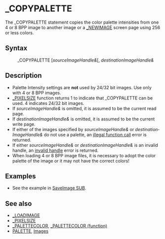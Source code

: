 <style>pre.codeide, pre.outputfixed, .outputcrt0 { background-color: #000 !important; color: #FFF !important; }</style><!DOCTYPE html>
<html class="client-nojs" dir="ltr" lang="en">
<head>
<title>_COPYPALETTE - QB64 Phoenix Edition Wiki</title>
</head>
<body class="mediawiki ltr sitedir-ltr mw-hide-empty-elt ns-0 ns-subject page-COPYPALETTE rootpage-COPYPALETTE skin-vector action-view skin-vector-legacy vector-feature-language-in-header-enabled vector-feature-language-in-main-page-header-disabled vector-feature-language-alert-in-sidebar-disabled vector-feature-sticky-header-disabled vector-feature-sticky-header-edit-disabled vector-feature-table-of-contents-disabled vector-feature-visual-enhancement-next-disabled">
<div class="mw-body" id="content" role="main">
<a id="top"></a>
<h1 class="firstHeading mw-first-heading" id="firstHeading">_COPYPALETTE</h1>
<div class="vector-body" id="bodyContent">
<div class="mw-body-content mw-content-ltr" dir="ltr" id="mw-content-text" lang="en"><div class="mw-parser-output"><p>The <a class="mw-selflink selflink">_COPYPALETTE</a> statement copies the color palette intensities from one 4 or 8 BPP image to another image or a <a href="NEWIMAGE" title="NEWIMAGE">_NEWIMAGE</a> screen page using 256 or less colors.
</p>
<h2><span class="mw-headline" id="Syntax">Syntax</span></h2>
<dl><dd><a class="mw-selflink selflink">_COPYPALETTE</a> [<i>sourceImageHandle&amp;</i>[, <i>destinationImageHandle&amp;</i></dd></dl>
<p>
</p>
<h2><span class="mw-headline" id="Description">Description</span></h2>
<ul><li>Palette Intensity settings are <b>not</b> used by 24/32 bit images. Use only with 4 or 8 BPP images.</li>
<li><a href="PIXELSIZE" title="PIXELSIZE">_PIXELSIZE</a> function returns 1 to indicate that _COPYPALETTE can be used. 4 indicates 24/32 bit images.</li>
<li>If <i>sourceImageHandle&amp;</i> is omitted, it is assumed to be the current read page.</li>
<li>If <i>destinationImageHandle&amp;</i> is omitted, it is assumed to be the current write page.</li>
<li>If either of the images specified by <i>sourceImageHandle&amp;</i> or <i>destinationImageHandle&amp;</i> do not use a palette, an <a href="ERROR_Codes" title="ERROR Codes">illegal function call</a> error is returned.</li>
<li>If either <i>sourceImageHandle&amp;</i> or <i>destinationImageHandle&amp;</i> is an invalid handle, an <a href="ERROR_Codes" title="ERROR Codes">invalid handle</a> error is returned.</li>
<li>When loading 4 or 8 BPP image files, it is necessary to adopt the color palette of the image or it may not have the correct colors!</li></ul>
<p>
</p>
<h2><span class="mw-headline" id="Examples">Examples</span></h2>
<ul><li>See the example in <a href="SaveImage_SUB" title="SaveImage SUB">SaveImage SUB</a>.</li></ul>
<p>
</p>
<h2><span class="mw-headline" id="See_also">See also</span></h2>
<ul><li><a href="LOADIMAGE" title="LOADIMAGE">_LOADIMAGE</a></li>
<li><a href="PIXELSIZE" title="PIXELSIZE">_PIXELSIZE</a></li>
<li><a href="PALETTECOLOR" title="PALETTECOLOR">_PALETTECOLOR</a>, <a href="PALETTECOLOR_(function)" title="PALETTECOLOR (function)">_PALETTECOLOR (function)</a></li>
<li><a href="PALETTE" title="PALETTE">PALETTE</a>, <a href="Images" title="Images">Images</a></li></ul>
<p>
</p>
<!-- 
NewPP limit report
Cached time: 20240715062307
Cache expiry: 86400
Reduced expiry: false
Complications: [show‐toc]
CPU time usage: 0.022 seconds
Real time usage: 0.035 seconds
Preprocessor visited node count: 48/1000000
Post‐expand include size: 778/2097152 bytes
Template argument size: 164/2097152 bytes
Highest expansion depth: 3/100
Expensive parser function count: 0/100
Unstrip recursion depth: 0/20
Unstrip post‐expand size: 0/5000000 bytes
-->
<!--
Transclusion expansion time report (%,ms,calls,template)
100.00%   22.016      1 -total
 30.14%    6.635      1 Template:PageExamples
 16.97%    3.737      1 Template:PageSyntax
 15.62%    3.438      1 Template:PageSeeAlso
 12.29%    2.706      8 Template:Parameter
 11.50%    2.532      1 Template:PageNavigation
  8.92%    1.963      1 Template:PageDescription
-->
<!-- Saved in parser cache with key qb64pnix_mw19894-mwmb_:pcache:idhash:105-0!canonical and timestamp 20240715062307 and revision id 8657.
 -->
</div>
</div>
</div>
</div>
</body>
</html>